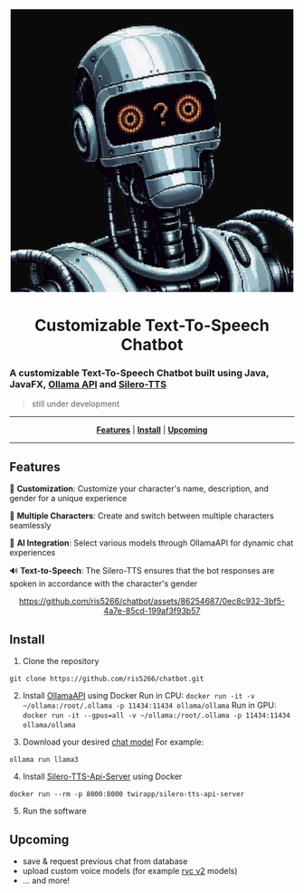 <div align="center">

  <img src="https://github.com/ris5266/chatbot/blob/master/src/main/resources/icon.jpeg" alt="logo" width="500px" height="500px"/>
  
# Customizable Text-To-Speech Chatbot
</div>

### A customizable Text-To-Speech Chatbot built using Java, JavaFX, [Ollama API](https://github.com/ollama/ollama) and [Silero-TTS](https://github.com/twirapp/silero-tts-api-server)

> still under development

<div align="center">

  ---
  [**Features**](#features) | [**Install**](#install) | [**Upcoming**](#upcoming)

  ---

</div>

## Features

🎨 **Customization**: Customize your character's name, description, and gender for a unique experience

👥 **Multiple Characters**: Create and switch between multiple characters seamlessly

🤖 **AI Integration**: Select various models through OllamaAPI for dynamic chat experiences

🔊 **Text-to-Speech**: The Silero-TTS ensures that the bot responses are spoken in accordance with the character's gender

<div align="center">

 https://github.com/ris5266/chatbot/assets/86254687/0ec8c932-3bf5-4a7e-85cd-199af3f93b57
  
</div>

## Install

1. Clone the repository
```
git clone https://github.com/ris5266/chatbot.git
```


2. Install [OllamaAPI](https://github.com/ollama/ollama) using Docker
        Run in CPU:
        ```
        docker run -it -v ~/ollama:/root/.ollama -p 11434:11434 ollama/ollama
        ```
        Run in GPU:
        ```
        docker run -it --gpus=all -v ~/ollama:/root/.ollama -p 11434:11434 ollama/ollama
        ```


4. Download your desired [chat model](https://ollama.com/library)
For example:
```
ollama run llama3
```


4. Install [Silero-TTS-Api-Server](https://github.com/twirapp/silero-tts-api-server) using Docker
```
docker run --rm -p 8000:8000 twirapp/silero-tts-api-server
```


5. Run the software

## Upcoming
- save & request previous chat from database
- upload custom voice models (for example [rvc v2](https://github.com/RVC-Project/Retrieval-based-Voice-Conversion-WebUI/tree/main) models)
- ... and more!




